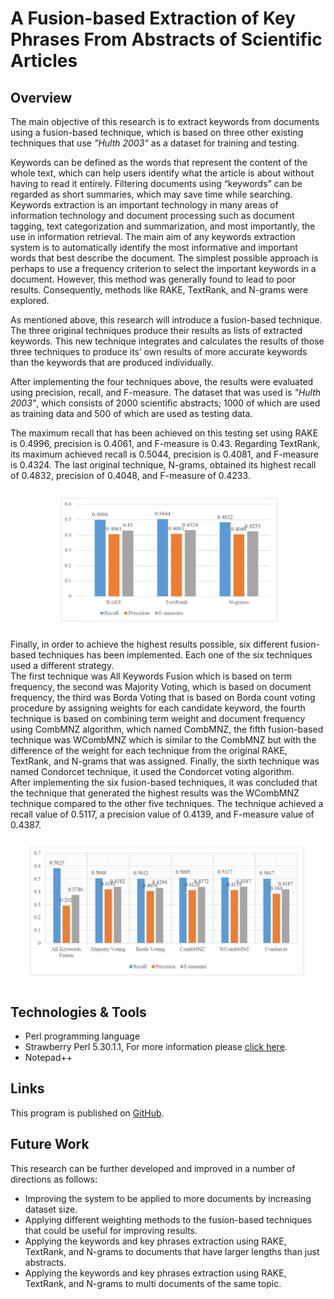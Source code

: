 # A Fusion-based Extraction of Key Phrases From Abstracts of Scientific Articles

## Overview

The main objective of this research is to extract keywords from documents using a fusion-based technique, which is based on three other existing techniques that use *"Hulth 2003"* as a dataset for training and testing. 

Keywords can be defined as the words that represent the content of the whole text, which can help users identify what the article is about without having to read it entirely. Filtering documents using “keywords” can be regarded as short summaries, which may save time while searching. Keywords extraction is an important technology in many areas of information technology and document processing such as document tagging, text categorization and summarization, and most importantly, the use in information retrieval. The main aim of any
keywords extraction system is to automatically identify the most informative and important words that best describe the document. The simplest possible approach is perhaps to use a frequency criterion to select the important keywords in a document. However, this method was generally found to lead to poor results. Consequently, methods like RAKE, TextRank, and N-grams were explored.

As mentioned above, this research will introduce a fusion-based technique. The three original techniques produce their results as lists of extracted keywords. This new technique integrates and calculates the results of those three techniques to produce its’ own results of more accurate keywords than the keywords that are produced individually.

After implementing the four techniques above, the results were evaluated using precision, recall, and F-measure. The dataset that was used is *"Hulth 2003"*, which consists of 2000 scientific abstracts; 1000 of which are used as training data and 500 of which are used as testing data.

The maximum recall that has been achieved on this testing set using RAKE is 0.4996, precision is 0.4061, and F-measure is 0.43. Regarding TextRank, its maximum achieved recall is 0.5044, precision is 0.4081, and F-measure is 0.4324. The last original technique, N-grams, obtained its highest recall of 0.4832, precision of 0.4048, and F-measure of 0.4233. 

![image](./3tech.png)

Finally, in order to achieve the highest results possible, six different fusion-based techniques has been implemented. Each one of the six techniques used a different strategy.\
The first technique was All Keywords Fusion which is based on term frequency, the second was Majority Voting, which is based on document frequency, the third was Borda Voting that is based on Borda count voting procedure by assigning weights for each candidate keyword, the fourth technique is based on combining term weight and document frequency using CombMNZ algorithm, which named CombMNZ, the fifth fusion-based technique was WCombMNZ which is similar to the CombMNZ but with the difference of the weight for each technique from the original RAKE, TextRank, and N-grams that was assigned. Finally, the sixth technique was named Condorcet technique, it used the Condorcet voting algorithm.\
After implementing the six fusion-based techniques, it was concluded that the technique that generated the highest results was the WCombMNZ technique compared to the other five techniques. The technique achieved a recall value of 0.5117, a precision value of 0.4139, and F-measure value of 0.4387.

![image](./6tech.PNG)


## Technologies & Tools
* Perl programming language
* Strawberry Perl 5.30.1.1, For more information please [click here](http://strawberryperl.com/).
* Notepad++

## Links
This program is published on [GitHub](https://github.com/AmjedAyoub/A-Fusion-based-Extraction-of-Key-Phrases-From-Abstracts-of-Scientific-Articles).

## Future Work
This research can be further developed and improved in a number of directions as follows:
* Improving the system to be applied to more documents by increasing dataset size.
* Applying different weighting methods to the fusion-based techniques that could be useful for improving results.
* Applying the keywords and key phrases extraction using RAKE, TextRank, and N-grams to documents that have larger lengths than just abstracts.
* Applying the keywords and key phrases extraction using RAKE, TextRank, and N-grams to multi documents of the same topic.